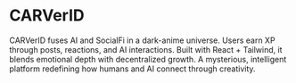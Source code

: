 # CARVerID
CARVerID fuses AI and SocialFi in a dark-anime universe. Users earn XP through posts, reactions, and AI interactions. Built with React + Tailwind, it blends emotional depth with decentralized growth. A mysterious, intelligent platform redefining how humans and AI connect through creativity.
